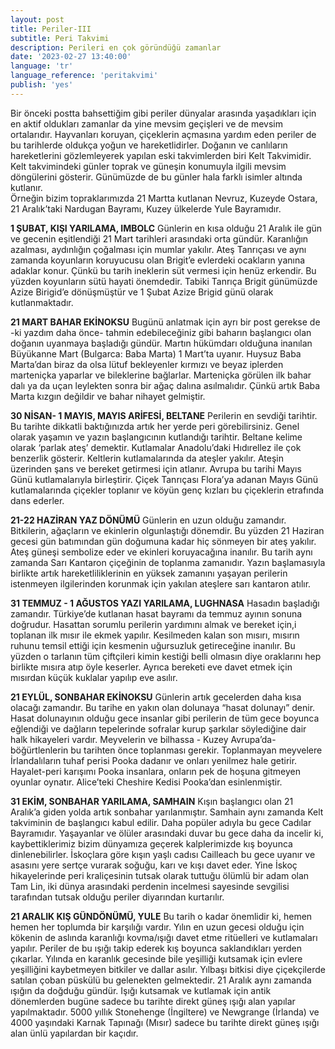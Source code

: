 ```yaml
---
layout: post
title: Periler-III
subtitle: Peri Takvimi
description: Perileri en çok göründüğü zamanlar
date: '2023-02-27 13:40:00'
language: 'tr'
language_reference: 'peritakvimi'
publish: 'yes'
---
```

Bir önceki postta bahsettiğim gibi periler dünyalar arasında yaşadıkları için en aktif oldukları zamanlar da yine mevsim geçişleri ve de mevsim ortalarıdır. Hayvanları koruyan, çiçeklerin açmasına yardım eden periler de bu tarihlerde oldukça yoğun ve hareketlidirler.
Doğanın ve canlıların hareketlerini gözlemleyerek yapılan eski takvimlerden biri Kelt Takvimidir. Kelt takvimindeki günler toprak ve güneşin konumuyla ilgili mevsim döngülerini gösterir. Günümüzde de bu günler hala farklı isimler altında kutlanır.  
Örneğin bizim topraklarımızda 21 Martta kutlanan Nevruz, Kuzeyde Ostara, 21 Aralık’taki Nardugan Bayramı, Kuzey ülkelerde Yule Bayramıdır.

**1 ŞUBAT, KIŞI YARILAMA, IMBOLC**
Günlerin en kısa olduğu 21 Aralık ile gün ve gecenin eşitlendiği 21 Mart tarihleri arasındaki orta gündür. Karanlığın azalması, aydınlığın çoğalması için mumlar yakılır. Ateş Tanrıçası ve aynı zamanda koyunların koruyucusu olan Brigit’e evlerdeki ocakların yanına adaklar konur. Çünkü bu tarih ineklerin süt vermesi için henüz erkendir. Bu yüzden koyunların sütü hayati önemdedir.
Tabiki Tanrıça Brigit günümüzde Azize Birigid’e dönüşmüştür ve 1 Şubat Azize Brigid günü olarak kutlanmaktadır.

**21 MART BAHAR EKİNOKSU**
Bugünü anlatmak için ayrı bir post gerekse de -ki yazdım daha önce- tahmin edebileceğiniz gibi baharın başlangıcı olan doğanın uyanmaya başladığı gündür.
Martın hükümdarı olduğuna inanılan Büyükanne Mart (Bulgarca: Baba Marta) 1 Mart’ta uyanır. Huysuz Baba Marta’dan biraz da olsa lütuf bekleyenler kırmızı ve beyaz iplerden marteniçka yaparlar ve bileklerine bağlarlar. Marteniçka görülen ilk bahar dalı ya da uçan leylekten sonra bir ağaç dalına asılmalıdır. Çünkü artık Baba Marta kızgın değildir ve bahar nihayet gelmiştir.

**30 NİSAN- 1 MAYIS, MAYIS ARİFESİ, BELTANE**
Perilerin en sevdiği tarihtir. Bu tarihte dikkatli baktığınızda artık her yerde peri görebilirsiniz.
Genel olarak yaşamın ve yazın başlangıcının kutlandığı tarihtir. Beltane kelime olarak ‘parlak ateş’ demektir. Kutlamalar Anadolu’daki Hıdırellez ile çok benzerlik gösterir. Keltlerin kutlamalarında da ateşler yakılır. Ateşin üzerinden şans ve bereket getirmesi için atlanır.
Avrupa bu tarihi Mayıs Günü kutlamalarıyla birleştirir. Çiçek Tanrıçası Flora’ya adanan Mayıs Günü kutlamalarında çiçekler toplanır ve köyün genç kızları bu çiçeklerin etrafında dans ederler.

**21-22 HAZİRAN YAZ DÖNÜMÜ**
Günlerin en uzun olduğu zamandır. Bitkilerin, ağaçların ve ekinlerin olgunlaştığı dönemdir. Bu yüzden 21 Haziran gecesi gün batımından gün doğumuna kadar hiç sönmeyen bir ateş yakılır. Ateş güneşi sembolize eder ve ekinleri koruyacağına inanılır.
Bu tarih aynı zamanda Sarı Kantaron çiçeğinin de toplanma zamanıdır. Yazın başlamasıyla birlikte artık hareketliliklerinin en yüksek zamanını yaşayan perilerin istenmeyen ilgilerinden korunmak için yakılan ateşlere sarı kantaron atılır.

**31 TEMMUZ - 1 AĞUSTOS YAZI YARILAMA, LUGHNASA**
Hasadın başladığı zamandır. Türkiye’de kutlanan hasat bayramı da temmuz ayının sonuna doğrudur.
Hasattan sorumlu perilerin yardımını almak ve bereket için,i toplanan ilk mısır ile ekmek yapılır. Kesilmeden kalan son mısırı, mısırın ruhunu temsil ettiği için kesmenin uğursuzluk getireceğine inanılır. Bu yüzden o tarlanın tüm çiftçileri kimin kestiği belli olmasın diye oraklarını hep birlikte mısıra atıp öyle keserler.  Ayrıca bereketi eve davet etmek için mısırdan küçük kuklalar yapılıp eve asılır.

**21 EYLÜL, SONBAHAR EKİNOKSU**
Günlerin artık gecelerden daha kısa olacağı zamandır.
Bu tarihe en yakın olan dolunaya “hasat dolunayı” denir. Hasat dolunayının olduğu gece insanlar gibi perilerin de tüm gece boyunca eğlendiği ve dağların tepelerinde sofralar kurup şarkılar söylediğine dair halk hikayeleri vardır.
Meyvelerin ve bilhassa - Kuzey Avrupa’da- böğürtlenlerin bu tarihten önce toplanması gerekir. Toplanmayan meyvelere İrlandalıların tuhaf perisi Pooka dadanır ve onları yenilmez hale getirir.
Hayalet-peri karışımı Pooka insanlara, onların pek de hoşuna gitmeyen oyunlar oynatır. Alice’teki Cheshire Kedisi Pooka’dan esinlenmiştir.

**31 EKİM, SONBAHAR YARILAMA, SAMHAIN**
Kışın başlangıcı olan 21 Aralık’a giden yolda artık sonbahar yarılanmıştır.
Samhain aynı zamanda Kelt takviminin de başlangıcı kabul edilir. Daha popüler adıyla bu gece Cadılar Bayramıdır. Yaşayanlar ve ölüler arasındaki duvar bu gece daha da incelir ki, kaybettiklerimiz bizim dünyamıza geçerek kalplerimizde kış boyunca dinlenebilirler.
İskoçlara göre kışın yaşlı cadısı  Cailleach bu gece uyanır ve asasını yere sertçe vurarak soğuğu, karı ve kışı davet eder.
Yine İskoç hikayelerinde peri kraliçesinin tutsak olarak tuttuğu ölümlü bir adam olan Tam Lin, iki dünya arasındaki perdenin incelmesi sayesinde sevgilisi tarafından tutsak olduğu periler diyarından kurtarılır.

**21 ARALIK KIŞ GÜNDÖNÜMÜ, YULE**
Bu tarih o kadar önemlidir ki, hemen hemen her toplumda bir karşılığı vardır. Yılın en uzun gecesi olduğu için kökenin de aslında karanlığı kovma/ışığı davet etme ritüelleri ve kutlamaları yapılır.
Periler de bu ışığı takip ederek kış boyunca saklandıkları yerden çıkarlar.
Yılında en karanlık gecesinde bile yeşilliği kutsamak için evlere yeşilliğini kaybetmeyen bitkiler ve dallar asılır. Yılbaşı bitkisi diye çiçekçilerde satılan çoban püskülü bu gelenekten gelmektedir.
21 Aralık aynı zamanda ışığın da doğduğu gündür. Işığı kutsamak ve kutlamak için antik dönemlerden bugüne sadece bu tarihte direkt güneş ışığı alan yapılar yapılmaktadır. 5000 yıllık Stonehenge (İngiltere) ve Newgrange (İrlanda) ve 4000 yaşındaki Karnak Tapınağı (Mısır) sadece bu tarihte direkt güneş ışığı alan ünlü yapılardan bir kaçıdır.
